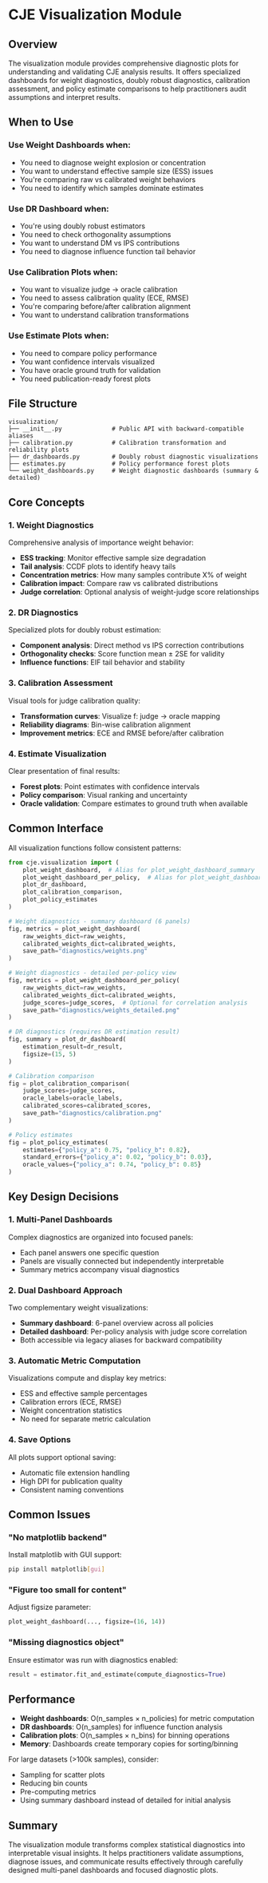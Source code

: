 # CJE Visualization Module

## Overview

The visualization module provides comprehensive diagnostic plots for understanding and validating CJE analysis results. It offers specialized dashboards for weight diagnostics, doubly robust diagnostics, calibration assessment, and policy estimate comparisons to help practitioners audit assumptions and interpret results.

## When to Use

### Use **Weight Dashboards** when:
- You need to diagnose weight explosion or concentration
- You want to understand effective sample size (ESS) issues
- You're comparing raw vs calibrated weight behaviors
- You need to identify which samples dominate estimates

### Use **DR Dashboard** when:
- You're using doubly robust estimators
- You need to check orthogonality assumptions
- You want to understand DM vs IPS contributions
- You need to diagnose influence function tail behavior

### Use **Calibration Plots** when:
- You want to visualize judge → oracle calibration
- You need to assess calibration quality (ECE, RMSE)
- You're comparing before/after calibration alignment
- You want to understand calibration transformations

### Use **Estimate Plots** when:
- You need to compare policy performance
- You want confidence intervals visualized
- You have oracle ground truth for validation
- You need publication-ready forest plots

## File Structure

```
visualization/
├── __init__.py              # Public API with backward-compatible aliases
├── calibration.py           # Calibration transformation and reliability plots
├── dr_dashboards.py         # Doubly robust diagnostic visualizations
├── estimates.py             # Policy performance forest plots
└── weight_dashboards.py     # Weight diagnostic dashboards (summary & detailed)
```

## Core Concepts

### 1. Weight Diagnostics
Comprehensive analysis of importance weight behavior:
- **ESS tracking**: Monitor effective sample size degradation
- **Tail analysis**: CCDF plots to identify heavy tails
- **Concentration metrics**: How many samples contribute X% of weight
- **Calibration impact**: Compare raw vs calibrated distributions
- **Judge correlation**: Optional analysis of weight-judge score relationships

### 2. DR Diagnostics
Specialized plots for doubly robust estimation:
- **Component analysis**: Direct method vs IPS correction contributions
- **Orthogonality checks**: Score function mean ± 2SE for validity
- **Influence functions**: EIF tail behavior and stability

### 3. Calibration Assessment
Visual tools for judge calibration quality:
- **Transformation curves**: Visualize f: judge → oracle mapping
- **Reliability diagrams**: Bin-wise calibration alignment
- **Improvement metrics**: ECE and RMSE before/after calibration

### 4. Estimate Visualization
Clear presentation of final results:
- **Forest plots**: Point estimates with confidence intervals
- **Policy comparison**: Visual ranking and uncertainty
- **Oracle validation**: Compare estimates to ground truth when available

## Common Interface

All visualization functions follow consistent patterns:

```python
from cje.visualization import (
    plot_weight_dashboard,  # Alias for plot_weight_dashboard_summary
    plot_weight_dashboard_per_policy,  # Alias for plot_weight_dashboard_detailed
    plot_dr_dashboard,
    plot_calibration_comparison,
    plot_policy_estimates
)

# Weight diagnostics - summary dashboard (6 panels)
fig, metrics = plot_weight_dashboard(
    raw_weights_dict=raw_weights,
    calibrated_weights_dict=calibrated_weights,
    save_path="diagnostics/weights.png"
)

# Weight diagnostics - detailed per-policy view
fig, metrics = plot_weight_dashboard_per_policy(
    raw_weights_dict=raw_weights,
    calibrated_weights_dict=calibrated_weights,
    judge_scores=judge_scores,  # Optional for correlation analysis
    save_path="diagnostics/weights_detailed.png"
)

# DR diagnostics (requires DR estimation result)
fig, summary = plot_dr_dashboard(
    estimation_result=dr_result,
    figsize=(15, 5)
)

# Calibration comparison
fig = plot_calibration_comparison(
    judge_scores=judge_scores,
    oracle_labels=oracle_labels,
    calibrated_scores=calibrated_scores,
    save_path="diagnostics/calibration.png"
)

# Policy estimates
fig = plot_policy_estimates(
    estimates={"policy_a": 0.75, "policy_b": 0.82},
    standard_errors={"policy_a": 0.02, "policy_b": 0.03},
    oracle_values={"policy_a": 0.74, "policy_b": 0.85}
)
```

## Key Design Decisions

### 1. **Multi-Panel Dashboards**
Complex diagnostics are organized into focused panels:
- Each panel answers one specific question
- Panels are visually connected but independently interpretable
- Summary metrics accompany visual diagnostics

### 2. **Dual Dashboard Approach**
Two complementary weight visualizations:
- **Summary dashboard**: 6-panel overview across all policies
- **Detailed dashboard**: Per-policy analysis with judge score correlation
- Both accessible via legacy aliases for backward compatibility

### 3. **Automatic Metric Computation**
Visualizations compute and display key metrics:
- ESS and effective sample percentages
- Calibration errors (ECE, RMSE)
- Weight concentration statistics
- No need for separate metric calculation

### 4. **Save Options**
All plots support optional saving:
- Automatic file extension handling
- High DPI for publication quality
- Consistent naming conventions

## Common Issues

### "No matplotlib backend"
Install matplotlib with GUI support:
```bash
pip install matplotlib[gui]
```

### "Figure too small for content"
Adjust figsize parameter:
```python
plot_weight_dashboard(..., figsize=(16, 14))
```

### "Missing diagnostics object"
Ensure estimator was run with diagnostics enabled:
```python
result = estimator.fit_and_estimate(compute_diagnostics=True)
```

## Performance

- **Weight dashboards**: O(n_samples × n_policies) for metric computation
- **DR dashboards**: O(n_samples) for influence function analysis  
- **Calibration plots**: O(n_samples × n_bins) for binning operations
- **Memory**: Dashboards create temporary copies for sorting/binning

For large datasets (>100k samples), consider:
- Sampling for scatter plots
- Reducing bin counts
- Pre-computing metrics
- Using summary dashboard instead of detailed for initial analysis

## Summary

The visualization module transforms complex statistical diagnostics into interpretable visual insights. It helps practitioners validate assumptions, diagnose issues, and communicate results effectively through carefully designed multi-panel dashboards and focused diagnostic plots.